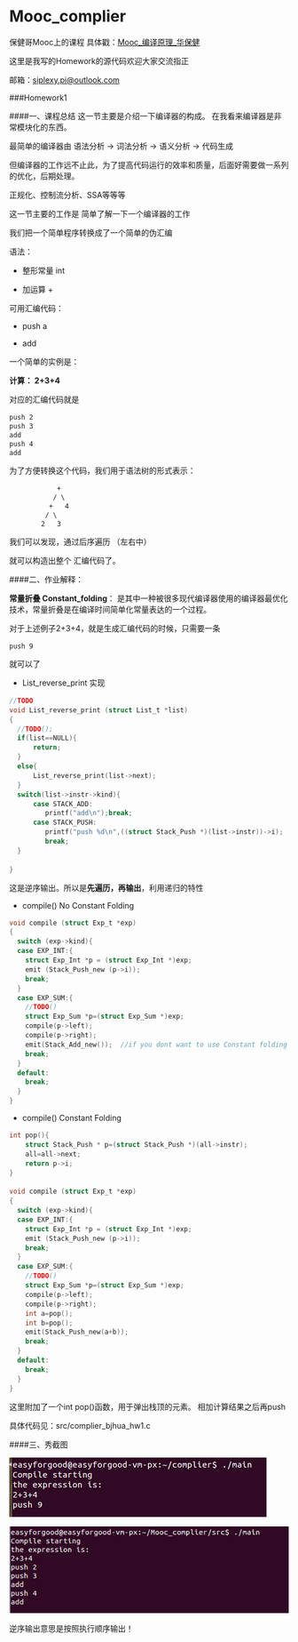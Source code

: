 # Mooc_complier




保健哥Mooc上的课程 具体戳：[Mooc_编译原理_华保健](http://mooc.study.163.com/learn/USTC-1000002001#/learn/announce)

这里是我写的Homework的源代码欢迎大家交流指正

邮箱：siplexy.pi@outlook.com

###Homework1

####一、课程总结
这一节主要是介绍一下编译器的构成。
在我看来编译器是非常模块化的东西。

最简单的编译器由  语法分析 -> 词法分析 -> 语义分析 -> 代码生成

但编译器的工作远不止此，为了提高代码运行的效率和质量，后面好需要做一系列的优化，后期处理。

正规化、控制流分析、SSA等等等


这一节主要的工作是 简单了解一下一个编译器的工作

我们把一个简单程序转换成了一个简单的伪汇编

语法：

- 整形常量  int 

- 加运算   +

可用汇编代码：

- push a

- add

一个简单的实例是：

  **计算：  2+3+4**

对应的汇编代码就是

    push 2
    push 3
    add
    push 4
    add

为了方便转换这个代码，我们用于语法树的形式表示：

                +
               / \
              +   4
             / \
            2   3

我们可以发现，通过后序遍历 （左右中）

就可以构造出整个 汇编代码了。





####二、作业解释：

**常量折叠 Constant_folding**：
是其中一种被很多现代编译器使用的编译器最优化技术，常量折叠是在编译时间简单化常量表达的一个过程。

对于上述例子2+3+4，就是生成汇编代码的时候，只需要一条 

    push 9
    

就可以了

- List_reverse_print 实现

``` c
//TODO
void List_reverse_print (struct List_t *list)
{
  //TODO();
  if(list==NULL){
      return;
  }
  else{
      List_reverse_print(list->next);
  }
  switch(list->instr->kind){
      case STACK_ADD:
         printf("add\n");break;
      case STACK_PUSH:
         printf("push %d\n",((struct Stack_Push *)(list->instr))->i);
         break;
  }
  
}
```

这是逆序输出。所以是**先遍历，再输出**，利用递归的特性

- compile() No Constant Folding

``` c
void compile (struct Exp_t *exp)
{
  switch (exp->kind){
  case EXP_INT:{
    struct Exp_Int *p = (struct Exp_Int *)exp;
    emit (Stack_Push_new (p->i));
    break;
  }
  case EXP_SUM:{
    //TODO()
    struct Exp_Sum *p=(struct Exp_Sum *)exp;
    compile(p->left);
    compile(p->right);
    emit(Stack_Add_new());  //if you dont want to use Constant folding
    break;
  }
  default:
    break;
  }
}
```

- compile() Constant Folding

``` c
int pop(){
    struct Stack_Push * p=(struct Stack_Push *)(all->instr);
    all=all->next;
    return p->i;
}

void compile (struct Exp_t *exp)
{
  switch (exp->kind){
  case EXP_INT:{
    struct Exp_Int *p = (struct Exp_Int *)exp;
    emit (Stack_Push_new (p->i));
    break;
  }
  case EXP_SUM:{
    //TODO()
    struct Exp_Sum *p=(struct Exp_Sum *)exp;
    compile(p->left);
    compile(p->right);
    int a=pop();
    int b=pop();
    emit(Stack_Push_new(a+b));
    break;
  }
  default:
    break;
  }
}
```
这里附加了一个int pop()函数，用于弹出栈顶的元素。
相加计算结果之后再push



具体代码见：src/complier_bjhua_hw1.c 

####三、秀截图

![pic](https://raw.githubusercontent.com/easyforgood/Mooc_complier/master/pic/lab1/1.jpg)

![pic](https://raw.githubusercontent.com/easyforgood/Mooc_complier/master/pic/lab1/3.jpg)

逆序输出意思是按照执行顺序输出！

